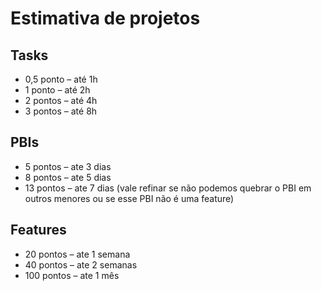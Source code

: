 # Estimativa de projetos

## Tasks  
- 0,5 ponto – até 1h 
- 1 ponto – até 2h 
- 2 pontos – até 4h 
- 3 pontos – até 8h  

## PBIs 
- 5 pontos – ate 3 dias 
- 8 pontos – ate 5 dias  
- 13 pontos – ate 7 dias  (vale refinar se não podemos quebrar o PBI em outros menores ou se esse PBI não é uma feature)

## Features 
- 20 pontos – ate 1 semana 
- 40 pontos – ate 2 semanas  
- 100 pontos – ate 1 mês  